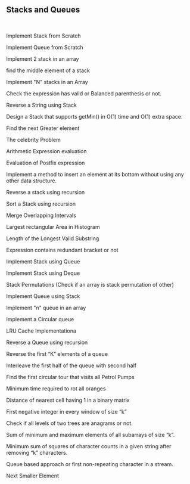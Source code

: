 ## Stacks and Queues
<br>

 Implement Stack from Scratch

 Implement Queue from Scratch

Implement 2 stack in an array

find the middle element of a stack

Implement "N" stacks in an Array

Check the expression has valid or Balanced parenthesis or not.

Reverse a String using Stack

Design a Stack that supports getMin() in O(1) time and O(1) extra space.

Find the next Greater element

The celebrity Problem

Arithmetic Expression evaluation

Evaluation of Postfix expression

Implement a method to insert an element at its bottom without using any other data structure.

Reverse a stack using recursion

Sort a Stack using recursion

Merge Overlapping Intervals

Largest rectangular Area in Histogram

Length of the Longest Valid Substring

Expression contains redundant bracket or not

Implement Stack using Queue

Implement Stack using Deque

Stack Permutations (Check if an array is stack permutation of other)

Implement Queue using Stack  

Implement "n" queue in an array

Implement a Circular queue

LRU Cache Implementationa

Reverse a Queue using recursion

Reverse the first “K” elements of a queue

Interleave the first half of the queue with second half

Find the first circular tour that visits all Petrol Pumps

Minimum time required to rot all oranges

Distance of nearest cell having 1 in a binary matrix

First negative integer in every window of size “k”

Check if all levels of two trees are anagrams or not.

Sum of minimum and maximum elements of all subarrays of size “k”.

Minimum sum of squares of character counts in a given string after removing “k” characters.

Queue based approach or first non-repeating character in a stream.

Next Smaller Element
